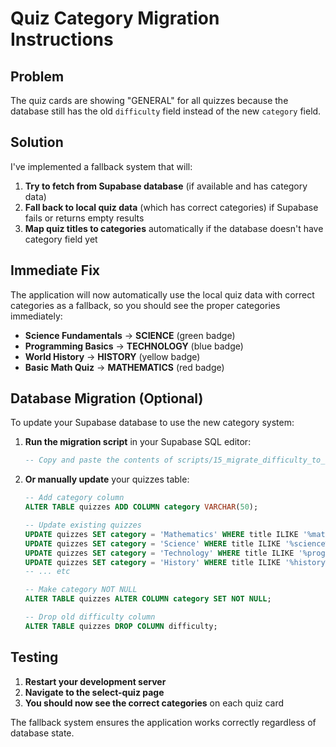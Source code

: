 # Quiz Category Migration Instructions

## Problem

The quiz cards are showing "GENERAL" for all quizzes because the database still has the old `difficulty` field instead of the new `category` field.

## Solution

I've implemented a fallback system that will:

1. **Try to fetch from Supabase database** (if available and has category data)
2. **Fall back to local quiz data** (which has correct categories) if Supabase fails or returns empty results
3. **Map quiz titles to categories** automatically if the database doesn't have category field yet

## Immediate Fix

The application will now automatically use the local quiz data with correct categories as a fallback, so you should see the proper categories immediately:

- **Science Fundamentals** → **SCIENCE** (green badge)
- **Programming Basics** → **TECHNOLOGY** (blue badge)
- **World History** → **HISTORY** (yellow badge)
- **Basic Math Quiz** → **MATHEMATICS** (red badge)

## Database Migration (Optional)

To update your Supabase database to use the new category system:

1. **Run the migration script** in your Supabase SQL editor:

   ```sql
   -- Copy and paste the contents of scripts/15_migrate_difficulty_to_category.sql
   ```

2. **Or manually update** your quizzes table:

   ```sql
   -- Add category column
   ALTER TABLE quizzes ADD COLUMN category VARCHAR(50);

   -- Update existing quizzes
   UPDATE quizzes SET category = 'Mathematics' WHERE title ILIKE '%math%';
   UPDATE quizzes SET category = 'Science' WHERE title ILIKE '%science%';
   UPDATE quizzes SET category = 'Technology' WHERE title ILIKE '%programming%';
   UPDATE quizzes SET category = 'History' WHERE title ILIKE '%history%';
   -- ... etc

   -- Make category NOT NULL
   ALTER TABLE quizzes ALTER COLUMN category SET NOT NULL;

   -- Drop old difficulty column
   ALTER TABLE quizzes DROP COLUMN difficulty;
   ```

## Testing

1. **Restart your development server**
2. **Navigate to the select-quiz page**
3. **You should now see the correct categories** on each quiz card

The fallback system ensures the application works correctly regardless of database state.
